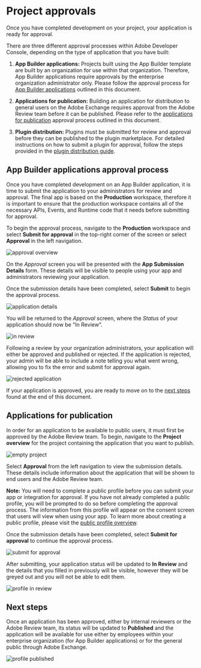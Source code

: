 # Project approvals

Once you have completed development on your project, your application is ready for approval. 

There are three different approval processes within Adobe Developer Console, depending on the type of application that you have built:

1. **App Builder applications:** Projects built using the App Builder template are built by an organization for use within that organization. Therefore, App Builder applications require approvals by the enterprise organization administrator only. Please follow the approval process for [App Builder applications](#app-builder-applications-approval-process) outlined in this document.

2. **Applications for publication:** Building an application for distribution to general users on the Adobe Exchange requires approval from the Adobe Review team before it can be published. Please refer to the [applications for publication](#applications-for-publication) approval process outlined in this document.

3. **Plugin distribution:** Plugins must be submitted for review and approval before they can be published to the plugin marketplace. For detailed instructions on how to submit a plugin for approval, follow the steps provided in the [plugin distribution guide](../plugins/plugin-distribution.md).

## App Builder applications approval process

Once you have completed development on an App Builder application, it is time to submit the application to your administrators for review and approval. The final app is based on the **Production** workspace, therefore it is important to ensure that the production workspace contains all of the necessary APIs, Events, and Runtime code that it needs before submitting for approval.

To begin the approval process, navigate to the **Production** workspace and select **Submit for approval** in the top-right corner of the screen or select **Approval** in the left navigation.

![approval overview](../../images/approval-production-overview.png)

On the *Approval* screen you will be presented with the **App Submission Details** form. These details will be visible to people using your app and administrators reviewing your application.

Once the submission details have been completed, select **Submit** to begin the approval process.

![application details](../../images/approval-app-submission-details.png)

You will be returned to the *Approval* screen, where the *Status* of your application should now be "In Review".

![in review](../../images/approval-in-review.png)

Following a review by your organization administrators, your application will either be approved and published or rejected. If the application is rejected, your admin will be able to include a note telling you what went wrong, allowing you to fix the error and submit for approval again.

![rejected application](../../images/approval-app-rejected.png)

If your application is approved, you are ready to move on to the [next steps](#next-steps) found at the end of this document.

## Applications for publication

In order for an application to be available to public users, it must first be approved by the Adobe Review team. To begin, navigate to the **Project overview** for the project containing the application that you want to publish.

![empty project](../../images/approval-empty-project.png)

Select **Approval** from the left navigation to view the submission details. These details include information about the application that will be shown to end users and the Adobe Review team. 

**Note:** You will need to complete a public profile before you can submit your app or integration for approval. If you have not already completed a public profile, you will be prompted to do so before completing the approval process. The information from this profile will appear on the consent screen that users will view when using your app. To learn more about creating a public profile, please visit the [public profile overview](../public-profile.md).

Once the submission details have been completed, select **Submit for approval** to continue the approval process.

![submit for approval](../../images/approval-submit-for-approval.png)

After submitting, your application status will be updated to **In Review** and the details that you filled in previously will be visible, however they will be greyed out and you will not be able to edit them. 

![profile in review](../../images/approval-public-profile-in-review.png)

## Next steps

Once an application has been approved, either by internal reviewers or the Adobe Review team, its status will be updated to **Published** and the application will be available for use either by employees within your enterprise organization (for App Builder applications) or for the general public through Adobe Exchange.

![profile published](../../images/approval-public-profile-published.png)